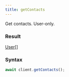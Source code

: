 ```yaml
---
title: getContacts
---
```


Get contacts. User-only.


### Result 

<div class="font-mono"><a href="/gh/types/user"  >User</a><span class="opacity-50">[]</span></div>

### Syntax

```ts
await client.getContacts();
```



